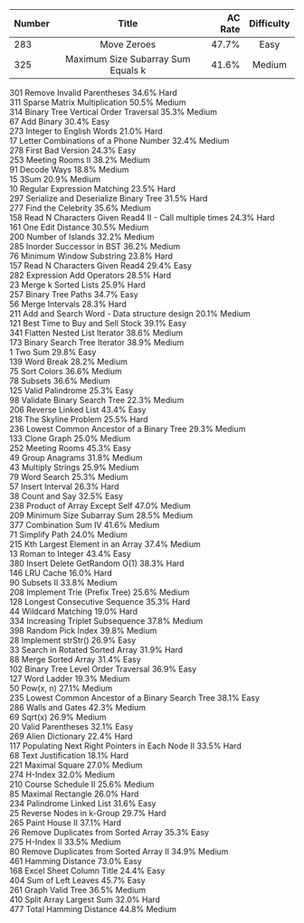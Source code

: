 
| Number | Title                              | AC Rate | Difficulty |
| ------ |:----------------------------------:| -------:|:----------:|
| 283    |    Move Zeroes                     | 47.7%   |    Easy    |   
| 325    |  Maximum Size Subarray Sum Equals k| 41.6%   |   Medium   |
     
301        Remove Invalid Parentheses        34.6%        Hard        
311        Sparse Matrix Multiplication         50.5%        Medium        
314        Binary Tree Vertical Order Traversal         35.3%        Medium        
67        Add Binary        30.4%        Easy        
273        Integer to English Words        21.0%        Hard        
17        Letter Combinations of a Phone Number        32.4%        Medium        
278        First Bad Version        24.3%        Easy        
253        Meeting Rooms II         38.2%        Medium        
91        Decode Ways        18.8%        Medium        
15        3Sum        20.9%        Medium        
10        Regular Expression Matching        23.5%        Hard        
297        Serialize and Deserialize Binary Tree        31.5%        Hard        
277        Find the Celebrity         35.6%        Medium        
158        Read N Characters Given Read4 II - Call multiple times         24.3%        Hard        
161        One Edit Distance         30.5%        Medium        
200        Number of Islands        32.2%        Medium        
285        Inorder Successor in BST         36.2%        Medium        
76        Minimum Window Substring        23.8%        Hard        
157        Read N Characters Given Read4         29.4%        Easy        
282        Expression Add Operators        28.5%        Hard        
23        Merge k Sorted Lists        25.9%        Hard        
257        Binary Tree Paths        34.7%        Easy        
56        Merge Intervals        28.3%        Hard        
211        Add and Search Word - Data structure design        20.1%        Medium        
121        Best Time to Buy and Sell Stock        39.1%        Easy        
341        Flatten Nested List Iterator        38.6%        Medium        
173        Binary Search Tree Iterator        38.9%        Medium        
1        Two Sum        29.8%        Easy        
139        Word Break        28.2%        Medium        
75        Sort Colors        36.6%        Medium        
78        Subsets        36.6%        Medium        
125        Valid Palindrome        25.3%        Easy        
98        Validate Binary Search Tree        22.3%        Medium        
206        Reverse Linked List        43.4%        Easy        
218        The Skyline Problem        25.5%        Hard        
236        Lowest Common Ancestor of a Binary Tree        29.3%        Medium        
133        Clone Graph        25.0%        Medium        
252        Meeting Rooms         45.3%        Easy        
49        Group Anagrams        31.8%        Medium        
43        Multiply Strings        25.9%        Medium        
79        Word Search        25.3%        Medium        
57        Insert Interval        26.3%        Hard        
38        Count and Say        32.5%        Easy        
238        Product of Array Except Self        47.0%        Medium        
209        Minimum Size Subarray Sum        28.5%        Medium        
377        Combination Sum IV        41.6%        Medium        
71        Simplify Path        24.0%        Medium        
215        Kth Largest Element in an Array        37.4%        Medium        
13        Roman to Integer        43.4%        Easy        
380        Insert Delete GetRandom O(1)        38.3%        Hard        
146        LRU Cache        16.0%        Hard        
90        Subsets II        33.8%        Medium        
208        Implement Trie (Prefix Tree)        25.6%        Medium        
128        Longest Consecutive Sequence        35.3%        Hard        
44        Wildcard Matching        19.0%        Hard        
334        Increasing Triplet Subsequence        37.8%        Medium        
398        Random Pick Index        39.8%        Medium        
28        Implement strStr()        26.9%        Easy        
33        Search in Rotated Sorted Array        31.9%        Hard        
88        Merge Sorted Array        31.4%        Easy        
102        Binary Tree Level Order Traversal        36.9%        Easy        
127        Word Ladder        19.3%        Medium        
50        Pow(x, n)        27.1%        Medium        
235        Lowest Common Ancestor of a Binary Search Tree        38.1%        Easy        
286        Walls and Gates         42.3%        Medium        
69        Sqrt(x)        26.9%        Medium        
20        Valid Parentheses        32.1%        Easy        
269        Alien Dictionary         22.4%        Hard        
117        Populating Next Right Pointers in Each Node II        33.5%        Hard        
68        Text Justification        18.1%        Hard        
221        Maximal Square        27.0%        Medium        
274        H-Index        32.0%        Medium        
210        Course Schedule II        25.6%        Medium        
85        Maximal Rectangle        26.0%        Hard        
234        Palindrome Linked List        31.6%        Easy        
25        Reverse Nodes in k-Group        29.7%        Hard        
265        Paint House II         37.1%        Hard        
26        Remove Duplicates from Sorted Array        35.3%        Easy        
275        H-Index II        33.5%        Medium        
80        Remove Duplicates from Sorted Array II        34.9%        Medium        
461        Hamming Distance        73.0%        Easy        
168        Excel Sheet Column Title        24.4%        Easy        
404        Sum of Left Leaves        45.7%        Easy        
261        Graph Valid Tree         36.5%        Medium        
410        Split Array Largest Sum        32.0%        Hard        
477        Total Hamming Distance        44.8%        Medium 
